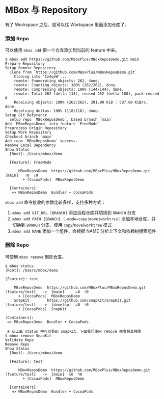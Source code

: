 # MBox 与 Repository

有了 Workspace 之后，就可以往 Workspace 里面添加仓库了。

### 添加 Repo

可以使用 `mbox add` 把一个仓库添加到当前的 feature 中来。

```shell
$ mbox add https://github.com/MBoxPlus/MBoxReposDemo.git main
Prepare Repository
Setup Remote Repository
  Clone from `https://github.com/MBoxPlus/MBoxReposDemo.git`
    Cloning into 'Cx4qeW'...
    remote: Enumerating objects: 262, done.
    remote: Counting objects: 100% (262/262), done.
    remote: Compressing objects: 100% (144/144), done.
    remote: Total 262 (delta 118), reused 252 (delta 108), pack-reused 0
    Receiving objects: 100% (262/262), 201.99 KiB | 587.00 KiB/s, done.
    Resolving deltas: 100% (118/118), done.
Setup Git Reference
  Setup repo `MBoxReposDemo`, based branch `main`
Add `MBoxReposDemo` into feature `FreeMode`
Preprocess Origin Repository
Setup Work Repository
Checkout branch `main`
Add repo `MBoxReposDemo` success.
Remove Local Dependency
Show Status
  [Root]: /Users/mbox/demo

  [Feature]: FreeMode

      MBoxReposDemo  https://github.com/MBoxPlus/MBoxReposDemo.git  [main]   ↑0  ↓0
        + [CocoaPods]  MBoxReposDemo

  [Containers]:
   => MBoxReposDemo  Bundler + CocoaPods
```

`mbox add` 命令接收的参数比较多样，支持多种方式：

1. `mbox add GIT_URL [BRANCH]` 添加远程仓库并切换到 `BRANCH` 分支
1. `mbox add PATH [BRANCH] [-mode=copy|move|worktree]` 添加本地仓库，并切换到 `BRANCH` 分支，使用 `copy`/`move`/`worktree` 模式
1. `mbox add NAME` 添加一个组件，会根据 NAME 分析上下文和依赖树搜索组件

### 删除 Repo

可使用 `mbox remove` 删除仓库。

```shell
$ mbox status
[Root]: /Users/mbox/demo

[Feature]: test

    MBoxReposDemo  https://github.com/MBoxPlus/MBoxReposDemo.git  [feature/test]   ->  [main]     ↳0  ↰0
      + [CocoaPods]  MBoxReposDemo
    SnapKit        https://github.com/SnapKit/SnapKit.git         [feature/test]   ->  [develop]  ↳0  ↰0
      + [CocoaPods]  SnapKit

[Containers]:
 => MBoxReposDemo  Bundler + CocoaPods
 
 # 从上面 status 中可以看到 SnapKit，下面我们使用 remove 命令将其移除
$ mbox remove SnapKit
Validate Repo
Remove Repo
Show Status
  [Root]: /Users/mbox/demo

  [Feature]: test

      MBoxReposDemo  https://github.com/MBoxPlus/MBoxReposDemo.git  [feature/test]   ->  [main]  ↳0  ↰0
        + [CocoaPods]  MBoxReposDemo

  [Containers]:
   => MBoxReposDemo  Bundler + CocoaPods
```
